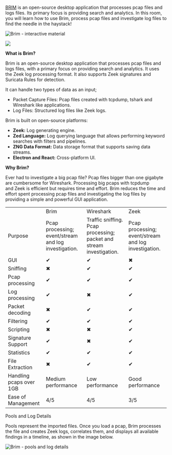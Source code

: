 [BRIM](https://www.brimdata.io/) is an open-source desktop application that processes pcap files and logs files. Its primary focus is providing search and analytics. In this room, you will learn how to use Brim, process pcap files and investigate log files to find the needle in the haystack! 

![Brim - interactive material](https://tryhackme-images.s3.amazonaws.com/user-uploads/6131132af49360005df01ae3/room-content/a5a19cd102e7e30a0ffa65bf6389d919.png)



![](https://tryhackme-images.s3.amazonaws.com/user-uploads/6131132af49360005df01ae3/room-content/ff4d1d9dead9acca747fc48cc2f43ec2.png)

**What is Brim?**

Brim is an open-source desktop application that processes pcap files and logs files, with a primary focus on providing search and analytics. It uses the Zeek log processing format. It also supports Zeek signatures and Suricata Rules for detection.

It can handle two types of data as an input;

- Packet Capture Files: Pcap files created with tcpdump, tshark and Wireshark like applications.
- Log Files: Structured log files like Zeek logs.

Brim is built on open-source platforms:

- **Zeek:** Log generating engine.
- **Zed Language:** Log querying language that allows performing keywoırd searches with filters and pipelines.
- **ZNG Data Format:** Data storage format that supports saving data streams.
- **Electron and React:** Cross-platform UI.


**Why Brim?**

Ever had to investigate a big pcap file? Pcap files bigger than one gigabyte are cumbersome for Wireshark. Processing big pcaps with tcpdump and Zeek is efficient but requires time and effort. Brim reduces the time and effort spent processing pcap files and investigating the log files by providing a simple and powerful GUI application.

|   |   |   |   |
|---|---|---|---|
||Brim|Wireshark|Zeek|
|Purpose|Pcap processing; event/stream and log investigation.|Traffic sniffing. Pcap processing; packet and stream investigation.|Pcap processing; event/stream and log investigation.|
|GUI|✔|✔|✖|
|Sniffing|✖|✔|✔|
|Pcap processing|✔|✔|✔|
|Log processing|✔|✖|✔|
|Packet decoding|✖|✔|✔|
|Filtering|✔|✔|✔|
|Scripting|✖|✖|✔|
|Signature Support|✔|✖|✔|
|Statistics|✔|✔|✔|
|File Extraction|✖|✔|✔|
|Handling  pcaps over 1GB|Medium performance|Low performance|Good performance|
|Ease of Management|4/5|4/5|3/5|

Pools and Log Details  

Pools represent the imported files. Once you load a pcap, Brim processes the file and creates Zeek logs, correlates them, and displays all available findings in a timeline, as shown in the image below.   

![Brim - pools and log details](https://tryhackme-images.s3.amazonaws.com/user-uploads/6131132af49360005df01ae3/room-content/e429e9a957eef2c68ed6f7a84d004fd6.png)